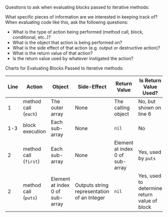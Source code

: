 Questions to ask when evaluating blocks passed to iterative methods:

What specific pieces of information are we interested in keeping track of? When evaluating code like this, ask the following questions:

- What is the type of action being performed (method call, block, conditional, etc..)?
- What is the object that action is being performed on?
- What is the side effect of that action (e.g. output or destructive action)?
- What is the return value of that action?
- Is the return value used by whatever instigated the action?

Charts for Evaluating Blocks Passed to Iterative methods:

| Line | Action                | Object                          | Side-Effect                                 | Return Value                    | Is Return Value Used?                        |
| ---- | --------------------- | ------------------------------- | ------------------------------------------- | ------------------------------- | -------------------------------------------- |
| 1    | method call (`each`)  | The outer array                 | None                                        | The calling object              | No, but shown on line 6                      |
| 1-3  | block execution       | Each sub-array                  | None                                        | `nil`                           | No                                           |
| 2    | method call (`first`) | Each sub-array                  | None                                        | Element at index 0 of sub-array | Yes, used by `puts`                          |
| 2    | method call (`puts`)  | Element at index 0 of sub-array | Outputs string representation of an Integer | `nil`                           | Yes, used to determine return value of block |
